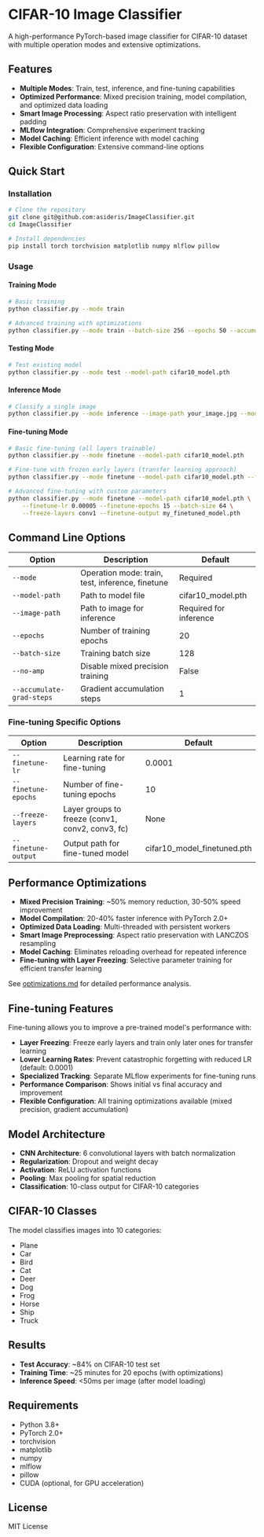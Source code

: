 # CIFAR-10 Image Classifier

A high-performance PyTorch-based image classifier for CIFAR-10 dataset with multiple operation modes and extensive optimizations.

## Features

- **Multiple Modes**: Train, test, inference, and fine-tuning capabilities
- **Optimized Performance**: Mixed precision training, model compilation, and optimized data loading
- **Smart Image Processing**: Aspect ratio preservation with intelligent padding
- **MLflow Integration**: Comprehensive experiment tracking
- **Model Caching**: Efficient inference with model caching
- **Flexible Configuration**: Extensive command-line options

## Quick Start

### Installation

```bash
# Clone the repository
git clone git@github.com:asideris/ImageClassifier.git
cd ImageClassifier

# Install dependencies
pip install torch torchvision matplotlib numpy mlflow pillow
```

### Usage

#### Training Mode
```bash
# Basic training
python classifier.py --mode train

# Advanced training with optimizations
python classifier.py --mode train --batch-size 256 --epochs 50 --accumulate-grad-steps 2
```

#### Testing Mode
```bash
# Test existing model
python classifier.py --mode test --model-path cifar10_model.pth
```

#### Inference Mode
```bash
# Classify a single image
python classifier.py --mode inference --image-path your_image.jpg --model-path cifar10_model.pth
```

#### Fine-tuning Mode
```bash
# Basic fine-tuning (all layers trainable)
python classifier.py --mode finetune --model-path cifar10_model.pth

# Fine-tune with frozen early layers (transfer learning approach)
python classifier.py --mode finetune --model-path cifar10_model.pth --freeze-layers conv1 conv2

# Advanced fine-tuning with custom parameters
python classifier.py --mode finetune --model-path cifar10_model.pth \
    --finetune-lr 0.00005 --finetune-epochs 15 --batch-size 64 \
    --freeze-layers conv1 --finetune-output my_finetuned_model.pth
```

## Command Line Options

| Option | Description | Default |
|--------|-------------|---------|
| `--mode` | Operation mode: train, test, inference, finetune | Required |
| `--model-path` | Path to model file | cifar10_model.pth |
| `--image-path` | Path to image for inference | Required for inference |
| `--epochs` | Number of training epochs | 20 |
| `--batch-size` | Training batch size | 128 |
| `--no-amp` | Disable mixed precision training | False |
| `--accumulate-grad-steps` | Gradient accumulation steps | 1 |

### Fine-tuning Specific Options

| Option | Description | Default |
|--------|-------------|---------|
| `--finetune-lr` | Learning rate for fine-tuning | 0.0001 |
| `--finetune-epochs` | Number of fine-tuning epochs | 10 |
| `--freeze-layers` | Layer groups to freeze (conv1, conv2, conv3, fc) | None |
| `--finetune-output` | Output path for fine-tuned model | cifar10_model_finetuned.pth |

## Performance Optimizations

- **Mixed Precision Training**: ~50% memory reduction, 30-50% speed improvement
- **Model Compilation**: 20-40% faster inference with PyTorch 2.0+
- **Optimized Data Loading**: Multi-threaded with persistent workers
- **Smart Image Preprocessing**: Aspect ratio preservation with LANCZOS resampling
- **Model Caching**: Eliminates reloading overhead for repeated inference
- **Fine-tuning with Layer Freezing**: Selective parameter training for efficient transfer learning

See [optimizations.md](optimizations.md) for detailed performance analysis.

## Fine-tuning Features

Fine-tuning allows you to improve a pre-trained model's performance with:

- **Layer Freezing**: Freeze early layers and train only later ones for transfer learning
- **Lower Learning Rates**: Prevent catastrophic forgetting with reduced LR (default: 0.0001)
- **Specialized Tracking**: Separate MLflow experiments for fine-tuning runs
- **Performance Comparison**: Shows initial vs final accuracy and improvement
- **Flexible Configuration**: All training optimizations available (mixed precision, gradient accumulation)

## Model Architecture

- **CNN Architecture**: 6 convolutional layers with batch normalization
- **Regularization**: Dropout and weight decay
- **Activation**: ReLU activation functions
- **Pooling**: Max pooling for spatial reduction
- **Classification**: 10-class output for CIFAR-10 categories

## CIFAR-10 Classes

The model classifies images into 10 categories:
- Plane
- Car  
- Bird
- Cat
- Deer
- Dog
- Frog
- Horse
- Ship
- Truck

## Results

- **Test Accuracy**: ~84% on CIFAR-10 test set
- **Training Time**: ~25 minutes for 20 epochs (with optimizations)
- **Inference Speed**: <50ms per image (after model loading)

## Requirements

- Python 3.8+
- PyTorch 2.0+
- torchvision
- matplotlib
- numpy
- mlflow
- pillow
- CUDA (optional, for GPU acceleration)

## License

MIT License
